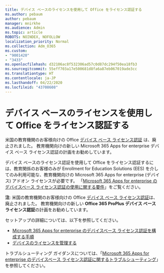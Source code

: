 ```yaml
---
title: デバイス ベースのライセンスを使用して Office をライセンス認証する
ms.author: pebaum
author: pebaum
manager: mnirkhe
ms.audience: Admin
ms.topic: article
ROBOTS: NOINDEX, NOFOLLOW
localization_priority: Normal
ms.collection: Adm_O365
ms.custom:
- "9001420"
- "3433"
ms.openlocfilehash: d32106ac8f532306ad57c0d87dc294f50ea18fb3
ms.sourcegitcommit: 55eff703a17e500681d8fa6a87eb067019ade3cc
ms.translationtype: HT
ms.contentlocale: ja-JP
ms.lasthandoff: 04/22/2020
ms.locfileid: "43708608"
---
```

# <a name="activating-office-using-device-based-licensing"></a>デバイス ベースのライセンスを使用して Office をライセンス認証する

米国の教育機関のお客様向けの Office [デバイス ベース ライセンス認証](https://aka.ms/officedba) は、廃止されました。 教育機関向けの新しい Microsoft 365 Apps for enterprise デバイス ベース ライセンス認証の計画をお勧めしています。

デバイス ベースのライセンス認証を使用して Office をライセンス認証するには、教育関係のお客様のみが Enrollment for Education Solutions (EES) を介してのみ利用可能な、教育機関向けの Microsoft 365 Apps for enterprise (デバイス) アドオン ライセンスが必要です。 「[Microsoft 365 Apps for enterprise のデバイスベース ライセンス認証の使用に関する要件](https://docs.microsoft.com/deployoffice/device-based-licensing#requirements-for-using-device-based-licensing-for-office-365-proplus)」をご覧ください。

**注**: 米国の教育機関のお客様向けの Office [デバイス ベース ライセンス認証](https://aka.ms/officedba)は、廃止されました。 教育機関向けの新しい **Office 365 ProPlus デバイス ベース ライセンス認証**の計画をお勧めしています。

セットアップの詳細については、以下を参照してください。

- [Microsoft 365 Apps for enterprise のデバイスベース ライセンス認証を構成する手順](https://docs.microsoft.com/deployoffice/device-based-licensing#steps-to-configure-device-based-licensing-for-office-365-proplus)
- [デバイスのライセンスを管理する](https://docs.microsoft.com/Office365/Admin/misc/manage-licenses-for-devices)

トラブルシューティング ガイダンスについては、「[Microsoft 365 Apps for enterprise のデバイスベース ライセンス認証に関するトラブルシューティング](https://docs.microsoft.com/deployoffice/device-based-licensing#troubleshoot-device-based-licensing-for-office-365-proplus)」を参照してください。
